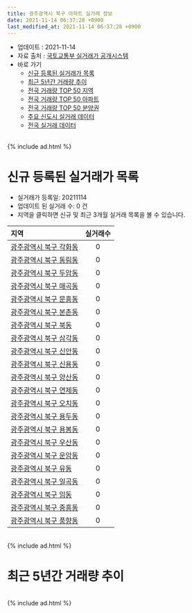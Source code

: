 ```yaml
---
title: 광주광역시 북구 아파트 실거래 정보
date: 2021-11-14 06:37:28 +0900
last_modified_at: 2021-11-14 06:37:28 +0900
---
```


* 업데이트 : 2021-11-14
* 자료 출처 : [국토교통부 실거래가 공개시스템](http://rt.molit.go.kr)
* 바로 가기
    * [신규 등록된 실거래가 목록](#신규-등록된-실거래가-목록)
    * [최근 5년간 거래량 추이](#최근-5년간-거래량-추이)
    * [전국 거래량 TOP 50 지역](https://inasie.github.io/apt-trade-info/최근-3개월-전국에서-가장-거래가-많이-발생한-지역)
    * [전국 거래량 TOP 50 아파트](https://inasie.github.io/apt-trade-info/최근-3개월-전국에서-가장-거래가-많이-발생한-아파트)
    * [전국 거래량 TOP 50 분양권](https://inasie.github.io/apt-trade-info/최근-3개월-전국에서-가장-거래가-많이-발생한-분양권)
    * [주요 신도시 실거래 데이터](https://inasie.github.io/apt-trade-info/주요-신도시)
    * [전국 실거래 데이터](https://inasie.github.io/apt-trade-info/전국)

<br>
{% include ad.html %}
<br>

# 신규 등록된 실거래가 목록
* 실거래가 등록일: 20211114
* 업데이트 된 실거래 수: 0 건
* 지역을 클릭하면 신규 및 최근 3개월 실거래 목록을 볼 수 있습니다.


|지역|실거래수|
|:---|:---:|
|[광주광역시 북구 각화동](https://inasie.github.io/apt-trade-info/광주광역시-북구-각화동)|0|
|[광주광역시 북구 동림동](https://inasie.github.io/apt-trade-info/광주광역시-북구-동림동)|0|
|[광주광역시 북구 두암동](https://inasie.github.io/apt-trade-info/광주광역시-북구-두암동)|0|
|[광주광역시 북구 매곡동](https://inasie.github.io/apt-trade-info/광주광역시-북구-매곡동)|0|
|[광주광역시 북구 문흥동](https://inasie.github.io/apt-trade-info/광주광역시-북구-문흥동)|0|
|[광주광역시 북구 본촌동](https://inasie.github.io/apt-trade-info/광주광역시-북구-본촌동)|0|
|[광주광역시 북구 북동](https://inasie.github.io/apt-trade-info/광주광역시-북구-북동)|0|
|[광주광역시 북구 삼각동](https://inasie.github.io/apt-trade-info/광주광역시-북구-삼각동)|0|
|[광주광역시 북구 신안동](https://inasie.github.io/apt-trade-info/광주광역시-북구-신안동)|0|
|[광주광역시 북구 신용동](https://inasie.github.io/apt-trade-info/광주광역시-북구-신용동)|0|
|[광주광역시 북구 양산동](https://inasie.github.io/apt-trade-info/광주광역시-북구-양산동)|0|
|[광주광역시 북구 연제동](https://inasie.github.io/apt-trade-info/광주광역시-북구-연제동)|0|
|[광주광역시 북구 오치동](https://inasie.github.io/apt-trade-info/광주광역시-북구-오치동)|0|
|[광주광역시 북구 용두동](https://inasie.github.io/apt-trade-info/광주광역시-북구-용두동)|0|
|[광주광역시 북구 용봉동](https://inasie.github.io/apt-trade-info/광주광역시-북구-용봉동)|0|
|[광주광역시 북구 우산동](https://inasie.github.io/apt-trade-info/광주광역시-북구-우산동)|0|
|[광주광역시 북구 운암동](https://inasie.github.io/apt-trade-info/광주광역시-북구-운암동)|0|
|[광주광역시 북구 유동](https://inasie.github.io/apt-trade-info/광주광역시-북구-유동)|0|
|[광주광역시 북구 일곡동](https://inasie.github.io/apt-trade-info/광주광역시-북구-일곡동)|0|
|[광주광역시 북구 임동](https://inasie.github.io/apt-trade-info/광주광역시-북구-임동)|0|
|[광주광역시 북구 중흥동](https://inasie.github.io/apt-trade-info/광주광역시-북구-중흥동)|0|
|[광주광역시 북구 풍향동](https://inasie.github.io/apt-trade-info/광주광역시-북구-풍향동)|0|


<br>
{% include ad.html %}
<br>

# 최근 5년간 거래량 추이


<div style="width:100%;">
    <canvas id="deal_progress" height="200"></canvas>
</div>

<script>
new Chart(document.getElementById("deal_progress"), {
    type: 'line',
    data: {
        labels: ['201611','201612','201701','201702','201703','201704','201705','201706','201707','201708','201709','201710','201711','201712','201801','201802','201803','201804','201805','201806','201807','201808','201809','201810','201811','201812','201901','201902','201903','201904','201905','201906','201907','201908','201909','201910','201911','201912','202001','202002','202003','202004','202005','202006','202007','202008','202009','202010','202011','202012','202101','202102','202103','202104','202105','202106','202107','202108','202109','202110','202111'],
        datasets: [{
            label: '매매',
            pointRadius: 1,
            data: [531, 446, 430, 573, 553, 497, 509, 570, 466, 516, 597, 549, 599, 538, 1020, 779, 1020, 715, 747, 699, 764, 864, 862, 964, 624, 487, 588, 509, 550, 515, 547, 492, 587, 656, 632, 719, 681, 724, 714, 1003, 675, 568, 1008, 1055, 846, 711, 726, 1014, 1178, 1452, 672, 636, 1002, 1832, 1612, 973, 1055, 922, 820, 820, 106],
            borderColor: "rgba(255, 201, 14, 1)",
            backgroundColor: "rgba(255, 201, 14, 0.5)",
            fill: false,
            lineTension: 0
        },{
            label: '전월세',
            pointRadius: 1,
            data: [257, 315, 297, 399, 406, 360, 323, 377, 398, 426, 431, 359, 404, 421, 494, 428, 490, 377, 394, 446, 476, 407, 382, 389, 309, 344, 406, 392, 486, 443, 558, 699, 505, 507, 422, 448, 427, 425, 512, 458, 326, 412, 581, 668, 540, 455, 384, 354, 331, 363, 380, 366, 480, 791, 806, 593, 529, 483, 439, 367, 91],
            borderColor: "rgba(0, 141, 185, 1)",
            backgroundColor: "rgba(0, 141, 185, 0.5)",
            fill: false,
            lineTension: 0
        }
        ]
    },
    options: {
        responsive: true,
        title: {
            display: false
        },
        tooltips: {
            mode: 'index',
            intersect: false
        },
        hover: {
            mode: 'nearest',
            intersect: true
        },
        scales: {
            xAxes: [{
                display: true,
                scaleLabel: {
                    display: true,
                    labelString: '년/월'
                }
            }],
            yAxes: [{
                display: true,
                ticks: {
                    suggestedMin: 0,
                },
                scaleLabel: {
                    display: true,
                    labelString: '실거래 수'
                }
            }]
        }
    }
});

</script>


<br>
{% include ad.html %}
<br>


